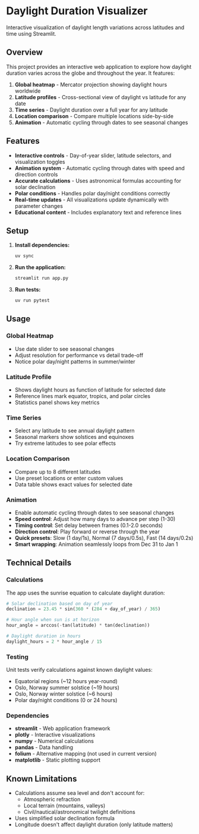# Daylight Duration Visualizer

Interactive visualization of daylight length variations across latitudes and time using Streamlit.

## Overview

This project provides an interactive web application to explore how daylight duration varies across the globe and throughout the year. It features:

1. **Global heatmap** - Mercator projection showing daylight hours worldwide
2. **Latitude profiles** - Cross-sectional view of daylight vs latitude for any date
3. **Time series** - Daylight duration over a full year for any latitude
4. **Location comparison** - Compare multiple locations side-by-side
5. **Animation** - Automatic cycling through dates to see seasonal changes

## Features

- **Interactive controls** - Day-of-year slider, latitude selectors, and visualization toggles
- **Animation system** - Automatic cycling through dates with speed and direction controls
- **Accurate calculations** - Uses astronomical formulas accounting for solar declination
- **Polar conditions** - Handles polar day/night conditions correctly
- **Real-time updates** - All visualizations update dynamically with parameter changes
- **Educational content** - Includes explanatory text and reference lines

## Setup

1. **Install dependencies:**
   ```bash
   uv sync
   ```

2. **Run the application:**
   ```bash
   streamlit run app.py
   ```

3. **Run tests:**
   ```bash
   uv run pytest
   ```

## Usage

### Global Heatmap
- Use date slider to see seasonal changes
- Adjust resolution for performance vs detail trade-off
- Notice polar day/night patterns in summer/winter

### Latitude Profile
- Shows daylight hours as function of latitude for selected date
- Reference lines mark equator, tropics, and polar circles
- Statistics panel shows key metrics

### Time Series
- Select any latitude to see annual daylight pattern
- Seasonal markers show solstices and equinoxes
- Try extreme latitudes to see polar effects

### Location Comparison
- Compare up to 8 different latitudes
- Use preset locations or enter custom values
- Data table shows exact values for selected date

### Animation
- Enable automatic cycling through dates to see seasonal changes
- **Speed control**: Adjust how many days to advance per step (1-30)
- **Timing control**: Set delay between frames (0.1-2.0 seconds)
- **Direction control**: Play forward or reverse through the year
- **Quick presets**: Slow (1 day/1s), Normal (7 days/0.5s), Fast (14 days/0.2s)
- **Smart wrapping**: Animation seamlessly loops from Dec 31 to Jan 1

## Technical Details

### Calculations
The app uses the sunrise equation to calculate daylight duration:

```python
# Solar declination based on day of year
declination = 23.45 * sin(360 * (284 + day_of_year) / 365)

# Hour angle when sun is at horizon
hour_angle = arccos(-tan(latitude) * tan(declination))

# Daylight duration in hours
daylight_hours = 2 * hour_angle / 15
```

### Testing
Unit tests verify calculations against known daylight values:
- Equatorial regions (~12 hours year-round)
- Oslo, Norway summer solstice (~19 hours)
- Oslo, Norway winter solstice (~6 hours)
- Polar day/night conditions (0 or 24 hours)

### Dependencies
- **streamlit** - Web application framework
- **plotly** - Interactive visualizations
- **numpy** - Numerical calculations
- **pandas** - Data handling
- **folium** - Alternative mapping (not used in current version)
- **matplotlib** - Static plotting support

## Known Limitations

- Calculations assume sea level and don't account for:
  - Atmospheric refraction
  - Local terrain (mountains, valleys)
  - Civil/nautical/astronomical twilight definitions
- Uses simplified solar declination formula
- Longitude doesn't affect daylight duration (only latitude matters)